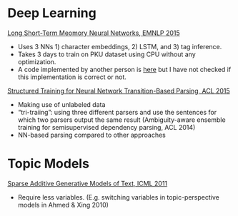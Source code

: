 # Deep Learning
[Long Short-Term Meomory Neural Networks, EMNLP 2015](http://www.emnlp2015.org/proceedings/EMNLP/pdf/EMNLP141.pdf)
* Uses 3 NNs 1) character embeddings, 2) LSTM, and 3) tag inference.
* Takes 3 days to train on PKU dataset using CPU without any optimization.
* A code implemented by another person is [here](https://github.com/dalstonChen/CWS_LSTM) but I have not checked if this implementation is correct or not.

[Structured Training for Neural Network Transition-Based Parsing, ACL 2015](http://www.petrovi.de/data/acl15.pdf)
- Making use of unlabeled data
- “tri-traiing”: using three different parsers and use the sentences for which two parsers output the same  result (Ambiguity-aware ensemble training for semisupervised dependency parsing, ACL 2014)
- NN-based parsing compared to other approaches

# Topic Models
[Sparse Additive Generative Models of Text, ICML 2011](http://machinelearning.wustl.edu/mlpapers/paper_files/ICML2011Eisenstein_534.pdf)
* Require less variables. (E.g. switching variables in topic-perspective models in Ahmed & Xing 2010)
